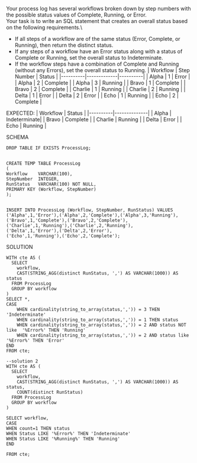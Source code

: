 Your process log has several workflows broken down by step numbers with the possible status values of
Complete, Running, or Error. \
Your task is to write an SQL statement that creates an overall status based on the following
requirements.\

- If all steps of a workflow are of the same status (Error, Complete, or Running), then return the
  distinct status.
- If any steps of a workflow have an Error status along with a status of Complete or Running, set
  the overall status to Indeterminate.
- If the workflow steps have a combination of Complete and Running (without any Errors), set the
  overall status to Running.
  | Workflow | Step Number | Status |
  |----------|-------------|----------|
  | Alpha | 1 | Error |
  | Alpha | 2 | Complete |
  | Alpha | 3 | Running |
  | Bravo | 1 | Complete |
  | Bravo | 2 | Complete |
  | Charlie | 1 | Running |
  | Charlie | 2 | Running |
  | Delta | 1 | Error |
  | Delta | 2 | Error |
  | Echo | 1 | Running |
  | Echo | 2 | Complete |

EXPECTED:
| Workflow | Status |
|----------|--------------|
| Alpha | Indeterminate|
| Bravo | Complete |
| Charlie | Running |
| Delta | Error |
| Echo | Running |

SCHEMA

```
DROP TABLE IF EXISTS ProcessLog;


CREATE TEMP TABLE ProcessLog
(
Workflow    VARCHAR(100),
StepNumber  INTEGER,
RunStatus   VARCHAR(100) NOT NULL,
PRIMARY KEY (Workflow, StepNumber)
);


INSERT INTO ProcessLog (Workflow, StepNumber, RunStatus) VALUES
('Alpha',1,'Error'),('Alpha',2,'Complete'),('Alpha',3,'Running'),
('Bravo',1,'Complete'),('Bravo',2,'Complete'),
('Charlie',1,'Running'),('Charlie',2,'Running'),
('Delta',1,'Error'),('Delta',2,'Error'),
('Echo',1,'Running'),('Echo',2,'Complete');

```

SOLUTION

```
WITH cte AS (
  SELECT
    workflow,
    CAST(STRING_AGG(distinct RunStatus, ',') AS VARCHAR(1000)) AS status
  FROM ProcessLog
  GROUP BY workflow
)
SELECT *,
CASE
	WHEN cardinality(string_to_array(status,',')) = 3 THEN 'Indeterminate'
	WHEN cardinality(string_to_array(status,',')) = 1 THEN status
	WHEN cardinality(string_to_array(status,',')) = 2 AND status NOT like  '%Error%' THEN 'Running'
	WHEN cardinality(string_to_array(status,',')) = 2 AND status like '%Error%' THEN 'Error'
END
FROM cte;

--solution 2
WITH cte AS (
  SELECT
    workflow,
    CAST(STRING_AGG(distinct RunStatus, ',') AS VARCHAR(1000)) AS status,
	COUNT(distinct RunStatus)
  FROM ProcessLog
  GROUP BY workflow
)

SELECT workflow,
CASE
WHEN count=1 THEN status
WHEN Status LIKE '%Error%' THEN 'Indeterminate'
WHEN Status LIKE '%Running%' THEN 'Running'
END

FROM cte;
```
